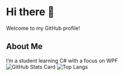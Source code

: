 # Hi there 👋

<!--
**heno-1010/heno-1010** is a ✨ _special_ ✨ repository because its `README.md` (this file) appears on your GitHub profile.

Here are some ideas to get you started:

- 🔭 I’m currently working on ...
- 🌱 I’m currently learning ...
- 👯 I’m looking to collaborate on ...
- 🤔 I’m looking for help with ...
- 💬 Ask me about ...
- 📫 How to reach me: ...
- 😄 Pronouns: ...
- ⚡ Fun fact: ...
-->
Welcome to my GitHub profile!

## About Me
I’m a student learning C# with a focus on WPF<br>
![GitHub Stats Card](https://github-readme-stats.vercel.app/api?username=heno-1010&show_icons=true&theme=cobalt)
![Top Langs](https://github-readme-stats.vercel.app/api/top-langs/?username=heno-1010&layout=compact&show_icons=true&theme=cobalt)
